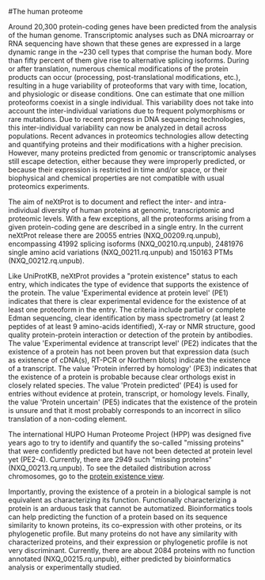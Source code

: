 #The human proteome

Around 20,300 protein-coding genes have been predicted from the analysis of the human genome. Transcriptomic analyses such as DNA microarray or RNA sequencing have shown that these genes are expressed in a large dynamic range in the &#126;230 cell types that comprise the human body. More than fifty percent of them give rise to alternative splicing isoforms. During or after translation, numerous chemical modifications of the protein products can occur (processing, post-translational modifications, etc.), resulting in a huge variability of proteoforms that vary with time, location, and physiologic or disease conditions. One can estimate that one million proteoforms coexist in a single individual. This variability does not take into account the inter-individual variations due to frequent polymorphisms or rare mutations. Due to recent progress in DNA sequencing technologies, this inter-individual variability can now be analyzed in detail across populations. Recent advances in proteomics technologies allow detecting and quantifying proteins and their modifications with a higher precision. However, many proteins predicted from genomic or transcriptomic analyses still escape detection, either because they were improperly predicted, or because their expression is restricted in time and/or space, or their biophysical and chemical properties are not compatible with usual proteomics experiments.

The aim of neXtProt is to document and reflect the inter- and intra-individual diversity of human proteins at genomic, transcriptomic and proteomic levels. With a few exceptions, all the proteoforms arising from a given protein-coding gene are described in a single entry. In the current neXtProt release there are 20055 entries (NXQ_00209.rq.unpub), encompassing 41992 splicing isoforms (NXQ_00210.rq.unpub), 2481976 single amino acid variations (NXQ_00211.rq.unpub) and 150163 PTMs (NXQ_00212.rq.unpub). 

Like UniProtKB, neXtProt provides a &#34;protein existence&#34; status to each entry, which indicates the type of evidence that supports the existence of the protein. The value &#39;Experimental evidence at protein level&#39; (PE1) indicates that there is clear experimental evidence for the existence of at least one proteoform in the entry. The criteria include partial or complete Edman sequencing, clear identification by mass spectrometry (at least 2 peptides of at least 9 amino-acids identified), X-ray or NMR structure, good quality protein-protein interaction or detection of the protein by antibodies. The value &#39;Experimental evidence at transcript level&#39; (PE2) indicates that the existence of a protein has not been proven but that expression data (such as existence of cDNA(s), RT-PCR or Northern blots) indicate the existence of a transcript. The value &#39;Protein inferred by homology&#39; (PE3) indicates that the existence of a protein is probable because clear orthologs exist in closely related species. The value &#39;Protein predicted&#39; (PE4) is used for entries without evidence at protein, transcript, or homology levels. Finally, the value &#39;Protein uncertain&#39; (PE5) indicates that the existence of the protein is unsure and that it most probably corresponds to an incorrect in silico translation of a non-coding element.

The international HUPO Human Proteome Project (HPP) was designed five years ago to try to identify and quantify the so-called &#34;missing proteins&#34; that were confidently predicted but have not been detected at protein level yet (PE2-4). Currently, there are 2949 such &#34;missing proteins&#34; (NXQ_00213.rq.unpub). To see the detailed distribution across chromosomes, go to the [protein existence view](/view/statistics/protein-existence).

Importantly, proving the existence of a protein in a biological sample is not equivalent as characterizing its function. Functionally characterizing a protein is an arduous task that cannot be automatized. Bioinformatics tools can help predicting the function of a protein based on its sequence similarity to known proteins, its co-expression with other proteins, or its phylogenetic profile. But many proteins do not have any similarity with characterized proteins, and their expression or phylogenetic profile is not very discriminant. Currently, there are about 2084 proteins with no function annotated (NXQ_00215.rq.unpub), either predicted by bioinformatics analysis or experimentally studied.

